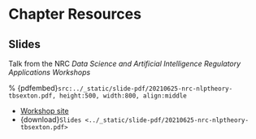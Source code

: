 # Chapter Resources

## Slides

Talk from the NRC _Data Science and Artificial Intelligence Regulatory Applications Workshops_

% {pdfembed}`src:../_static/slide-pdf/20210625-nrc-nlptheory-tbsexton.pdf, height:500, width:800, align:middle`
- [Workshop site](https://www.nrc.gov/public-involve/conference-symposia/data-science-ai-reg-workshops.html)
- {download}`Slides <../_static/slide-pdf/20210625-nrc-nlptheory-tbsexton.pdf>`

